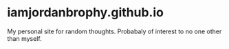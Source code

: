 # iamjordanbrophy.github.io
My personal site for random thoughts. Probabaly of interest to no one other than myself.